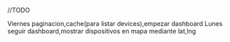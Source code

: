 //TODO

Viernes paginacion,cache(para listar devices),empezar dashboard
Lunes seguir dashboard,mostrar dispositivos en mapa mediante lat,lng
